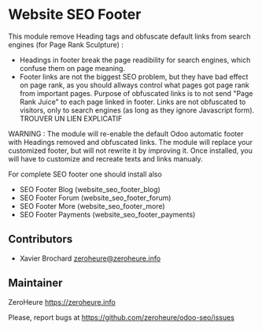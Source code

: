 # Website SEO Footer

This module remove Heading tags and obfuscate default links from search engines (for Page Rank Sculpture) :

- Headings in footer break the page readibility for search engines, which confuse them on page meaning.
- Footer links are not the biggest SEO problem, but they have bad effect on page rank, as you should allways control what pages got page rank from important pages. Purpose of obfuscated links is to not send "Page Rank Juice" to each page linked in footer. Links are not obfuscated to visitors, only to search engines (as long as they ignore Javascript form). TROUVER UN LIEN EXPLICATIF 

WARNING : The module will re-enable the default Odoo automatic footer with Headings removed and obfuscated links. The module will replace your customized footer, but will not rewrite it by improving it. Once installed, you will have to customize and recreate texts and links manualy.

For complete SEO footer one should install also 


- SEO Footer Blog (website_seo_footer_blog)
- SEO Footer Forum (website_seo_footer_forum)
- SEO Footer More (website_seo_footer_more)
- SEO Footer Payments (website_seo_footer_payments)

## Contributors

- Xavier Brochard zeroheure@zeroheure.info

## Maintainer

ZeroHeure
https://zeroheure.info

Please, report bugs at https://github.com/zeroheure/odoo-seo/issues

